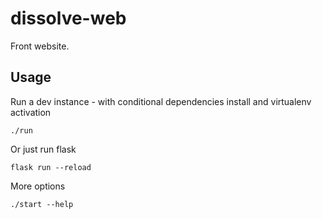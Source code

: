# dissolve-web
Front website.

Usage
-
Run a dev instance - with conditional dependencies install and virtualenv activation
```
./run
```

Or just run flask
```
flask run --reload
```

More options
```
./start --help
```
